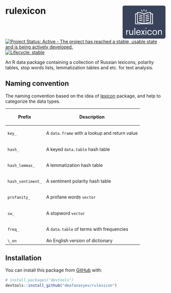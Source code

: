 
<!-- README.md is generated from README.Rmd. Please edit that file -->

# rulexicon <img src="man/figures/logo.png" align="right" width="136px"/>

<!-- badges: start -->

[![Project Status: Active - The project has reached a stable, usable
state and is being actively
developed.](http://www.repostatus.org/badges/0.1.0/active.svg)](http://www.repostatus.org/#active)
[![Lifecycle:
stable](https://lifecycle.r-lib.org/articles/figures/lifecycle-stable.svg)](https://www.tidyverse.org/lifecycle/#stable)
<!-- badges: end -->

An R data package containing a collection of Russian lexicons, polarity
tables, stop words lists, lemmatization tables and etc. for text
analysis.

## Naming convention

The naming convention based on the idea of
[lexicon](https://github.com/cran/lexicon) package, and help to
categorize the data types.

<table>

<thead>

<tr class="header">

<th>

Prefix

</th>

<th>

Description

</th>

</tr>

</thead>

<tbody>

<tr class="odd">

<td>

<code>key\_</code>

</td>

<td>

A <code>data.frame</code> with a lookup and return value

</td>

</tr>

<tr class="even">

<td>

<code>hash\_</code>

</td>

<td>

A keyed <code>data.table</code> hash table

</td>

</tr>

<tr class="odd">

<td>

<code>hash\_lemmas\_</code>

</td>

<td>

A lemmatization hash table

</td>

</tr>

<tr class="even">

<td>

<code>hash\_sentiment\_</code>

</td>

<td>

A sentiment polarity hash table

</td>

</tr>

<tr class="odd">

<td>

<code>profanity\_</code>

</td>

<td>

A profane words <code>vector</code>

</td>

</tr>

<tr class="even">

<td>

<code>sw\_</code>

</td>

<td>

A stopword <code>vector</code>

</td>

</tr>

<tr class="odd">

<td>

<code>freq\_</code>

</td>

<td>

A <code>data.table</code> of terms with frequencies

</td>

</tr>

<tr class="even">

<td><code>\_en</code></td>

<td>An English version of dictionary</td>

</tr>

</tbody>

</table>

## Installation

<!--
You can install the released version of rulexicon from [CRAN](https://CRAN.R-project.org) with:

``` r
install.packages("rulexicon")
```
-->

You can install this package from 
[GitHub](https://github.com/) with:

``` r
# install.packages("devtools")
devtools::install_github("dmafanasyev/rulexicon")
```

<!--
## Example

This is a basic example which shows you how to solve a common problem:


```r
library(rulexicon)
## basic example code
```
-->
